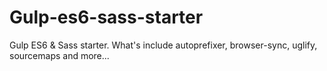# Gulp-es6-sass-starter
Gulp ES6 &amp; Sass starter. What's include autoprefixer, browser-sync, uglify, sourcemaps and more...
